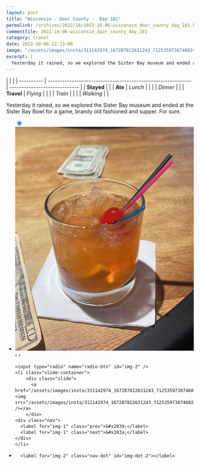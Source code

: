 ```yaml
---
layout: post
title: "Wisconsin - Door County -  Day 101"
permalink: /archives/2022/10/2022-10-06-wisconsin_door_county_day_101.html
commentfile: 2022-10-06-wisconsin_door_county_day_101
category: travel
date: 2022-10-06 12:13:00
image: "/assets/images/insta/311142974_167287812631243_7125359738746024015_n_17868342830748660.jpg"
excerpt: |
  Yesterday it rained, so we explored the Sister Bay museum and ended at the Sister Bay Bowl for a game, brandy old fashioned and supper. For sure.
---
```


|            |                                                              |
| ---------- | ------------------------------------------------------------ | ----------------------------- |
| **Stayed** |  |
| **Ate**    | _Lunch_                                                      |          |
|            | _Dinner_                                                     |          |
| **Travel** | _Flying_                                                     |          |
|            | _Train_                                                      |          |
|            | _Walking_                                                    |          |


Yesterday it rained, so we explored the Sister Bay museum and ended at the Sister Bay Bowl for a game, brandy old fashioned and supper. For sure.


<ul class="slides">
    <input type="radio" name="radio-btn" id="img-1" checked="checked" />
    <li class="slide-container">
        <div class="slide">
          <a href="/assets/images/insta/310365608_3372083129746688_4130028358307063784_n_18178166203243585.jpg"><img src="/assets/images/insta/310365608_3372083129746688_4130028358307063784_n_18178166203243585.jpg" /></a>
        </div>
    <div class="nav">
      <label for="img-2" class="prev">&#x2039;</label>
      <label for="img-2" class="next">&#x203a;</label>
    </div>
    </li>
    
    <input type="radio" name="radio-btn" id="img-2" />
    <li class="slide-container">
        <div class="slide">
          <a href="/assets/images/insta/311142974_167287812631243_7125359738746024015_n_17868342830748660.jpg"><img src="/assets/images/insta/311142974_167287812631243_7125359738746024015_n_17868342830748660.jpg" /></a>
        </div>
    <div class="nav">
      <label for="img-1" class="prev">&#x2039;</label>
      <label for="img-1" class="next">&#x203a;</label>
    </div>
    </li>
			
<li class="nav-dots">
      <label for="img-1" class="nav-dot" id="img-dot-1"></label>

      <label for="img-2" class="nav-dot" id="img-dot-2"></label>

</li>
</ul>        
             

		
